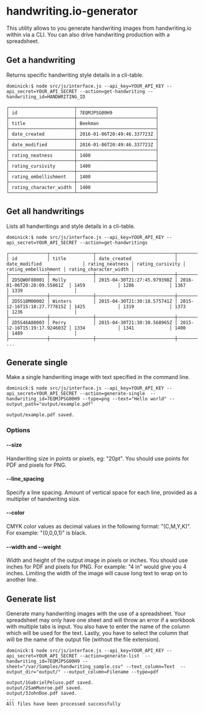 # handwriting.io-generator 
This utility allows to you generate handwriting images from handwriting.io within via a CLI. You can also drive handwriting production with a spreadsheet.


## Get a handwriting
Returns specific handwriting style details in a cli-table.
```
dominick:$ node src/js/interface.js --api_key=YOUR_API_KEY --api_secret=YOUR_API_SECRET --action=get-handwriting --handwriting_id=HANDWRITING_ID

┌────────────────────────┬─────────────────────────────┐
│ id                     │ 7EQMJPSG00H9                │
├────────────────────────┼─────────────────────────────┤
│ title                  │ Beekman                     │
├────────────────────────┼─────────────────────────────┤
│ date_created           │ 2016-01-06T20:49:46.337723Z │
├────────────────────────┼─────────────────────────────┤
│ date_modified          │ 2016-01-06T20:49:46.337723Z │
├────────────────────────┼─────────────────────────────┤
│ rating_neatness        │ 1400                        │
├────────────────────────┼─────────────────────────────┤
│ rating_cursivity       │ 1400                        │
├────────────────────────┼─────────────────────────────┤
│ rating_embellishment   │ 1400                        │
├────────────────────────┼─────────────────────────────┤
│ rating_character_width │ 1400                        │
└────────────────────────┴─────────────────────────────┘

```

## Get all handwritings
Lists all handwritings and style details in a cli-table.

```
dominick:$ node src/js/interface.js --api_key=YOUR_API_KEY --api_secret=YOUR_API_SECRET --action=get-handwritings

┌──────────────┬────────────────┬─────────────────────────────┬─────────────────────────────┬─────────────────┬──────────────────┬──────────────────────┬────────────────────────┐
│ id           │ title          │ date_created                │ date_modified               │ rating_neatness │ rating_cursivity │ rating_embellishment │ rating_character_width │
├──────────────┼────────────────┼─────────────────────────────┼─────────────────────────────┼─────────────────┼──────────────────┼──────────────────────┼────────────────────────┤
│ 2D5QW0F80001 │ Molly          │ 2015-04-30T21:27:45.979398Z │ 2016-01-06T20:28:09.55861Z  │ 1459            │ 1286             │ 1367                 │ 1339                   │
├──────────────┼────────────────┼─────────────────────────────┼─────────────────────────────┼─────────────────┼──────────────────┼──────────────────────┼────────────────────────┤
│ 2D5S18M00002 │ Winters        │ 2015-04-30T21:30:18.575741Z │ 2015-12-16T15:18:27.777815Z │ 1425            │ 1319             │ 1373                 │ 1236                   │
├──────────────┼────────────────┼─────────────────────────────┼─────────────────────────────┼─────────────────┼──────────────────┼──────────────────────┼────────────────────────┤
│ 2D5S46A80003 │ Perry          │ 2015-04-30T21:30:30.568965Z │ 2015-12-16T15:19:17.924603Z │ 1334            │ 1341             │ 1400                 │ 1489                   │
├──────────────┼────────────────┼─────────────────────────────┼─────────────────────────────┼─────────────────┼──────────────────┼──────────────────────┼────────────────────────┤
...
```

## Generate single
Make a single handwriting image with text specified in the command line.

```
dominick:$ node src/js/interface.js --api_key=YOUR_API_KEY --api_secret=YOUR_API_SECRET --action=generate-single  --handwriting_id=7EQMJPSG00H9 --type=png --text="Hello world" --output_path="output/example.pdf"

output/example.pdf saved.

```

### Options

#### --size
Handwriting size in points or pixels, eg: "20pt". You should use points for PDF and pixels for PNG.

#### --line_spacing
Specify a line spacing. Amount of vertical space for each line, provided as a multiplier of handwriting size.

#### --color
CMYK color values as decimal values in the following format: "(C,M,Y,K)". For example: "(0,0,0,1)" is black.

#### --width and --weight
Width and height of the output image in pixels or inches. You should use inches for PDF and pixels for PNG. For example: "4 in" would give you 4 inches. Limiting the width of the image will cause long text to wrap on to another line.

## Generate list
Generate many handwriting images with the use of a spreadsheet. Your spreadsheet may only have one sheet and will throw an error if a workbook with multiple tabs is input. You also have to enter the name of the column which will be used for the text. Lastly, you have to select the column that will be the name of the output file (without the file extension).

```
dominick:$ node src/js/interface.js --api_key=YOUR_API_KEY --api_secret=YOUR_API_SECRET --action=generate-list  --handwriting_id=7EQMJPSG00H9 --sheet="/var/Samples/handwriting_sample.csv" --text_column=Text  --output_dir="output/" --output_column=Filename --type=pdf

output/1GabrielPeluso.pdf saved.
output/2SamMunroe.pdf saved.
output/3JohnDoe.pdf saved.
...
All files have been processed successfully

```
